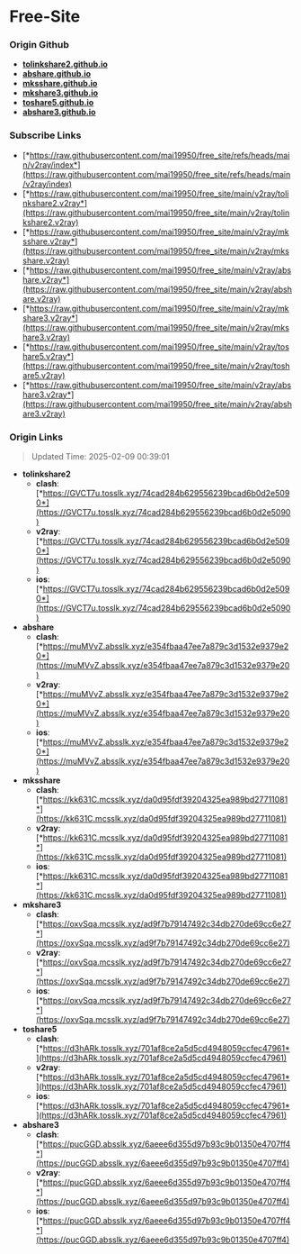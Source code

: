 # Free-Site

### Origin Github

- [**tolinkshare2.github.io**](https://github.com/tolinkshare2/tolinkshare2.github.io)
- [**abshare.github.io**](https://github.com/abshare/abshare.github.io)
- [**mksshare.github.io**](https://github.com/mksshare/mksshare.github.io)
- [**mkshare3.github.io**](https://github.com/mkshare3/mkshare3.github.io)
- [**toshare5.github.io**](https://github.com/toshare5/toshare5.github.io)
- [**abshare3.github.io**](https://github.com/abshare3/abshare3.github.io)

### Subscribe Links

- [*https://raw.githubusercontent.com/mai19950/free_site/refs/heads/main/v2ray/index*](https://raw.githubusercontent.com/mai19950/free_site/refs/heads/main/v2ray/index)
- [*https://raw.githubusercontent.com/mai19950/free_site/main/v2ray/tolinkshare2.v2ray*](https://raw.githubusercontent.com/mai19950/free_site/main/v2ray/tolinkshare2.v2ray)
- [*https://raw.githubusercontent.com/mai19950/free_site/main/v2ray/mksshare.v2ray*](https://raw.githubusercontent.com/mai19950/free_site/main/v2ray/mksshare.v2ray)
- [*https://raw.githubusercontent.com/mai19950/free_site/main/v2ray/abshare.v2ray*](https://raw.githubusercontent.com/mai19950/free_site/main/v2ray/abshare.v2ray)
- [*https://raw.githubusercontent.com/mai19950/free_site/main/v2ray/mkshare3.v2ray*](https://raw.githubusercontent.com/mai19950/free_site/main/v2ray/mkshare3.v2ray)
- [*https://raw.githubusercontent.com/mai19950/free_site/main/v2ray/toshare5.v2ray*](https://raw.githubusercontent.com/mai19950/free_site/main/v2ray/toshare5.v2ray)
- [*https://raw.githubusercontent.com/mai19950/free_site/main/v2ray/abshare3.v2ray*](https://raw.githubusercontent.com/mai19950/free_site/main/v2ray/abshare3.v2ray)

### Origin Links

> Updated Time: 2025-02-09 00:39:01

- **tolinkshare2**
  - **clash**: [*https://GVCT7u.tosslk.xyz/74cad284b629556239bcad6b0d2e5090*](https://GVCT7u.tosslk.xyz/74cad284b629556239bcad6b0d2e5090)
  - **v2ray**: [*https://GVCT7u.tosslk.xyz/74cad284b629556239bcad6b0d2e5090*](https://GVCT7u.tosslk.xyz/74cad284b629556239bcad6b0d2e5090)
  - **ios**: [*https://GVCT7u.tosslk.xyz/74cad284b629556239bcad6b0d2e5090*](https://GVCT7u.tosslk.xyz/74cad284b629556239bcad6b0d2e5090)
- **abshare**
  - **clash**: [*https://muMVvZ.absslk.xyz/e354fbaa47ee7a879c3d1532e9379e20*](https://muMVvZ.absslk.xyz/e354fbaa47ee7a879c3d1532e9379e20)
  - **v2ray**: [*https://muMVvZ.absslk.xyz/e354fbaa47ee7a879c3d1532e9379e20*](https://muMVvZ.absslk.xyz/e354fbaa47ee7a879c3d1532e9379e20)
  - **ios**: [*https://muMVvZ.absslk.xyz/e354fbaa47ee7a879c3d1532e9379e20*](https://muMVvZ.absslk.xyz/e354fbaa47ee7a879c3d1532e9379e20)
- **mksshare**
  - **clash**: [*https://kk631C.mcsslk.xyz/da0d95fdf39204325ea989bd27711081*](https://kk631C.mcsslk.xyz/da0d95fdf39204325ea989bd27711081)
  - **v2ray**: [*https://kk631C.mcsslk.xyz/da0d95fdf39204325ea989bd27711081*](https://kk631C.mcsslk.xyz/da0d95fdf39204325ea989bd27711081)
  - **ios**: [*https://kk631C.mcsslk.xyz/da0d95fdf39204325ea989bd27711081*](https://kk631C.mcsslk.xyz/da0d95fdf39204325ea989bd27711081)
- **mkshare3**
  - **clash**: [*https://oxvSqa.mcsslk.xyz/ad9f7b79147492c34db270de69cc6e27*](https://oxvSqa.mcsslk.xyz/ad9f7b79147492c34db270de69cc6e27)
  - **v2ray**: [*https://oxvSqa.mcsslk.xyz/ad9f7b79147492c34db270de69cc6e27*](https://oxvSqa.mcsslk.xyz/ad9f7b79147492c34db270de69cc6e27)
  - **ios**: [*https://oxvSqa.mcsslk.xyz/ad9f7b79147492c34db270de69cc6e27*](https://oxvSqa.mcsslk.xyz/ad9f7b79147492c34db270de69cc6e27)
- **toshare5**
  - **clash**: [*https://d3hARk.tosslk.xyz/701af8ce2a5d5cd4948059ccfec47961*](https://d3hARk.tosslk.xyz/701af8ce2a5d5cd4948059ccfec47961)
  - **v2ray**: [*https://d3hARk.tosslk.xyz/701af8ce2a5d5cd4948059ccfec47961*](https://d3hARk.tosslk.xyz/701af8ce2a5d5cd4948059ccfec47961)
  - **ios**: [*https://d3hARk.tosslk.xyz/701af8ce2a5d5cd4948059ccfec47961*](https://d3hARk.tosslk.xyz/701af8ce2a5d5cd4948059ccfec47961)
- **abshare3**
  - **clash**: [*https://pucGGD.absslk.xyz/6aeee6d355d97b93c9b01350e4707ff4*](https://pucGGD.absslk.xyz/6aeee6d355d97b93c9b01350e4707ff4)
  - **v2ray**: [*https://pucGGD.absslk.xyz/6aeee6d355d97b93c9b01350e4707ff4*](https://pucGGD.absslk.xyz/6aeee6d355d97b93c9b01350e4707ff4)
  - **ios**: [*https://pucGGD.absslk.xyz/6aeee6d355d97b93c9b01350e4707ff4*](https://pucGGD.absslk.xyz/6aeee6d355d97b93c9b01350e4707ff4)
